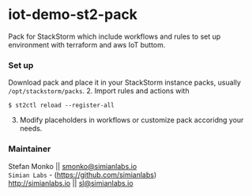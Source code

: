 # iot-demo-st2-pack

Pack for StackStorm which include workflows and rules to set up environment with terraform and aws IoT buttom.

### Set up

Download pack and place it in your StackStorm instance packs, usually `/opt/stackstorm/packs`.
2. Import rules and actions with
```
$ st2ctl reload --register-all
```
3. Modify placeholders in workflows or customize pack accoridng your needs.

### Maintainer
Stefan Monko || smonko@simianlabs.io  
`Simian Labs` - (https://github.com/simianlabs)  
http://simianlabs.io || sl@simianlabs.io